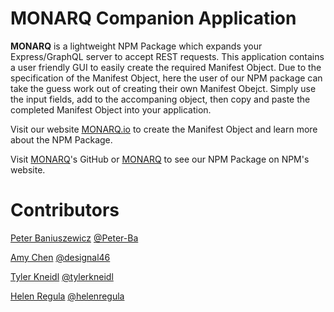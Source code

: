 # MONARQ Companion Application

**MONARQ** is a lightweight NPM Package which expands your Express/GraphQL server to accept REST requests. This application contains a user friendly GUI to easily create the required Manifest Object. Due to the specification of the Manifest Object, here the user of our NPM package can take the guess work out of creating their own Manifest Obejct. Simply use the input fields, add to the accompaning object, then copy and paste the completed Manifest Object into your application. 

Visit our website [MONARQ.io](http://www.monarq.io) to create the Manifest Object and learn more about the NPM Package. 

Visit [MONARQ](https://github.com/oslabs-beta/MONARQ)'s GitHub or [MONARQ](https://www.npmjs.com/package/monarq) to see our NPM Package on NPM's website. 

# Contributors

[Peter Baniuszewicz](https://www.linkedin.com/in/peterbaniuszewicz/) [@Peter-Ba](https://github.com/Peter-Ba)

[Amy Chen](https://www.linkedin.com/in/amyechen) [@designal46](https://github.com/designal46)

[Tyler Kneidl](https://www.linkedin.com/in/tylerkneidl/) [@tylerkneidl](https://github.com/tylerkneidl)

[Helen Regula](https://www.linkedin.com/in/helen-regula/) [@helenregula](https://github.com/helenregula)
